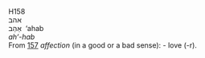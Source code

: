 H158  
אהב  
אַהַב ‎ ‘ahab  
*ah‘-hab*  
From [157](h0157) *affection* (in a good or a bad sense): - love (-r).  
